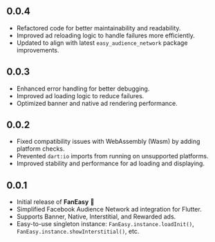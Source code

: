## 0.0.4

* Refactored code for better maintainability and readability.
* Improved ad reloading logic to handle failures more efficiently.
* Updated to align with latest `easy_audience_network` package improvements.

## 0.0.3

* Enhanced error handling for better debugging.
* Improved ad loading logic to reduce failures.
* Optimized banner and native ad rendering performance.

## 0.0.2

* Fixed compatibility issues with WebAssembly (Wasm) by adding platform checks.
* Prevented `dart:io` imports from running on unsupported platforms.
* Improved stability and performance for ad loading and displaying.

## 0.0.1

* Initial release of **FanEasy** 🎉
* Simplified Facebook Audience Network ad integration for Flutter.
* Supports Banner, Native, Interstitial, and Rewarded ads.
* Easy-to-use singleton instance: `FanEasy.instance.loadInit()`, `FanEasy.instance.showInterstitial()`, etc.